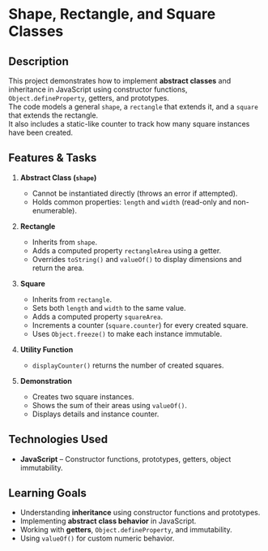 #  Shape, Rectangle, and Square Classes

## Description
This project demonstrates how to implement **abstract classes** and inheritance in JavaScript using constructor functions, `Object.defineProperty`, getters, and prototypes.  
The code models a general `shape`, a `rectangle` that extends it, and a `square` that extends the rectangle.  
It also includes a static-like counter to track how many square instances have been created.

## Features & Tasks
1. **Abstract Class (`shape`)**
   - Cannot be instantiated directly (throws an error if attempted).
   - Holds common properties: `length` and `width` (read-only and non-enumerable).

2. **Rectangle**
   - Inherits from `shape`.
   - Adds a computed property `rectangleArea` using a getter.
   - Overrides `toString()` and `valueOf()` to display dimensions and return the area.

3. **Square**
   - Inherits from `rectangle`.
   - Sets both `length` and `width` to the same value.
   - Adds a computed property `squareArea`.
   - Increments a counter (`square.counter`) for every created square.
   - Uses `Object.freeze()` to make each instance immutable.

4. **Utility Function**
   - `displayCounter()` returns the number of created squares.

5. **Demonstration**
   - Creates two square instances.
   - Shows the sum of their areas using `valueOf()`.
   - Displays details and instance counter.

## Technologies Used
- **JavaScript** – Constructor functions, prototypes, getters, object immutability.

## Learning Goals
- Understanding **inheritance** using constructor functions and prototypes.
- Implementing **abstract class behavior** in JavaScript.
- Working with **getters**, `Object.defineProperty`, and immutability.
- Using `valueOf()` for custom numeric behavior.
